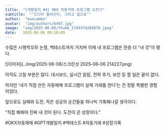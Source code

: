```yaml
---
title:  "[개발일지 #4] OKX 자동거래 프로그램 도전기"
subtitle:  "‘드디어 돌아간다, 그리고 앞으로’"
author:  "mancambo"
avatar:  "img/authors/6497.jpg"
image:  "img/2025-06-08/thumb_1749374289870.jpeg"
date:   2025-06-08 09:18:09
---
```


수많은 시행착오와 논쟁,
백테스트까지 거치며
이제 내 프로그램은
한층 더 “내 것”이 됐다.

![이미지](../img/2025-06-08/스크린샷 2025-06-06 214227.png)

아직도 고칠 부분은 많다.
대시보드, 실시간 알림, 전략 추가, 보안 등
할 일은 끝이 없다.

하지만
‘내가 직접 만든 자동매매 프로그램이 실제 거래를 한다’는 건
정말 특별한 경험이었다.

앞으로도
실패와 도전, 작은 성공의 순간들을
하나씩 기록해나갈 생각이다.

“직접 해봐야 진짜 내 것이 된다. 도전이 곧 성장이다.”

#OKX자동매매 #GPT개발일지 #백테스트 #자동거래 #성장기록